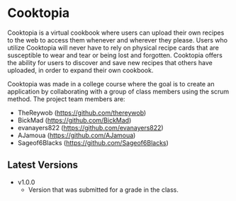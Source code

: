 # Cooktopia
Cooktopia is a virtual cookbook where users can upload their own recipes to the web to access them whenever and wherever they please. Users who utilize Cooktopia will never have to rely on physical recipe cards that are susceptible to wear and tear or being lost and forgotten. Cooktopia offers the ability for users to discover and save new recipes that others have uploaded, in order to expand their own cookbook.

Cooktopia was made in a college course where the goal is to create an application by collaborating with a group of class members using the scrum method. The project team members are:
- TheReywob (https://github.com/thereywob)
- BickMad (https://github.com/BickMad)
- evanayers822 (https://github.com/evanayers822)
- AJamoua (https://github.com/AJamoua)
- Sageof6Blacks (https://github.com/Sageof6Blacks)

## Latest Versions
- v1.0.0
  - Version that was submitted for a grade in the class.
